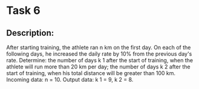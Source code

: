 # Task 6
## Description:
After starting training, the athlete ran n km on the first day.
On each of the following days, he increased the daily rate by 10% from the previous day's rate.
Determine: the number of days k 1 after the start of training, when the athlete will run more than 20 km per day; the number of days k 2 after the start of training, when his total distance will be greater than 100 km.
Incoming data: n = 10.
Output data: k 1 = 9, k 2 = 8.
